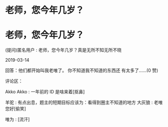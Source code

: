 # 老师，您今年几岁？

# 老师，您今年几岁？

(提问)匿名用户 : 老师，您今年几岁？真是无所不知无所不晓

2019-03-14

回答：他们都开始叫我老唯了。 你不知道我不知道的东西还 有太多了……(0 赞)

评论区：

Akko Akko : 一年前的 ID 是啥来着[抠鼻]

羊驼 : 有点出息，题主的短期目标应该为：看得到圈主不知道的地方 大灰狼 : 老唯您好[偷笑]

唯为 : [流汗]